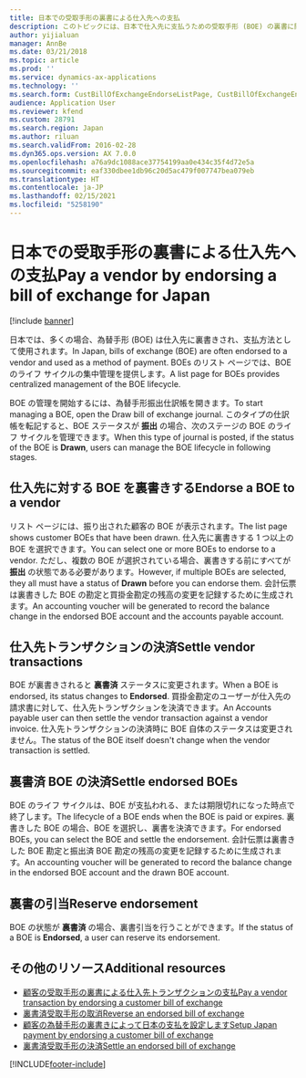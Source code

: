 ```yaml
---
title: 日本での受取手形の裏書による仕入先への支払
description: このトピックには、日本で仕入先に支払うための受取手形 (BOE) の裏書に関する情報が含まれています。
author: yijialuan
manager: AnnBe
ms.date: 03/21/2018
ms.topic: article
ms.prod: ''
ms.service: dynamics-ax-applications
ms.technology: ''
ms.search.form: CustBillOfExchangeEndorseListPage, CustBillOfExchangeEndorseToVendor
audience: Application User
ms.reviewer: kfend
ms.custom: 28791
ms.search.region: Japan
ms.author: riluan
ms.search.validFrom: 2016-02-28
ms.dyn365.ops.version: AX 7.0.0
ms.openlocfilehash: a76a9dc1088ace37754199aa0e434c35f4d72e5a
ms.sourcegitcommit: eaf330dbee1db96c20d5ac479f007747bea079eb
ms.translationtype: HT
ms.contentlocale: ja-JP
ms.lasthandoff: 02/15/2021
ms.locfileid: "5258190"
---
```

# <a name="pay-a-vendor-by-endorsing-a-bill-of-exchange-for-japan"></a><span data-ttu-id="2ba0e-103">日本での受取手形の裏書による仕入先への支払</span><span class="sxs-lookup"><span data-stu-id="2ba0e-103">Pay a vendor by endorsing a bill of exchange for Japan</span></span>

[!include [banner](../includes/banner.md)]

<span data-ttu-id="2ba0e-104">日本では、多くの場合、為替手形 (BOE) は仕入先に裏書きされ、支払方法として使用されます。</span><span class="sxs-lookup"><span data-stu-id="2ba0e-104">In Japan, bills of exchange (BOE) are often endorsed to a vendor and used as a method of payment.</span></span> <span data-ttu-id="2ba0e-105">BOEs のリスト ページでは、BOE のライフ サイクルの集中管理を提供します。</span><span class="sxs-lookup"><span data-stu-id="2ba0e-105">A list page for BOEs provides centralized management of the BOE lifecycle.</span></span>

<span data-ttu-id="2ba0e-106">BOE の管理を開始するには、為替手形振出仕訳帳を開きます。</span><span class="sxs-lookup"><span data-stu-id="2ba0e-106">To start managing a BOE, open the Draw bill of exchange journal.</span></span> <span data-ttu-id="2ba0e-107">このタイプの仕訳帳を転記すると、BOE ステータスが **振出** の場合、次のステージの BOE のライフ サイクルを管理できます。</span><span class="sxs-lookup"><span data-stu-id="2ba0e-107">When this type of journal is posted, if the status of the BOE is **Drawn**, users can manage the BOE lifecycle in following stages.</span></span>

## <a name="endorse-a-boe-to-a-vendor"></a><span data-ttu-id="2ba0e-108">仕入先に対する BOE を裏書きする</span><span class="sxs-lookup"><span data-stu-id="2ba0e-108">Endorse a BOE to a vendor</span></span>
<span data-ttu-id="2ba0e-109">リスト ページには、振り出された顧客の BOE が表示されます。</span><span class="sxs-lookup"><span data-stu-id="2ba0e-109">The list page shows customer BOEs that have been drawn.</span></span> <span data-ttu-id="2ba0e-110">仕入先に裏書きする 1 つ以上の BOE を選択できます。</span><span class="sxs-lookup"><span data-stu-id="2ba0e-110">You can select one or more BOEs to endorse to a vendor.</span></span> <span data-ttu-id="2ba0e-111">ただし、複数の BOE が選択されている場合、裏書きする前にすべてが **振出** の状態である必要があります。</span><span class="sxs-lookup"><span data-stu-id="2ba0e-111">However, if multiple BOEs are selected, they all must have a status of **Drawn** before you can endorse them.</span></span> <span data-ttu-id="2ba0e-112">会計伝票は裏書きした BOE の勘定と買掛金勘定の残高の変更を記録するために生成されます。</span><span class="sxs-lookup"><span data-stu-id="2ba0e-112">An accounting voucher will be generated to record the balance change in the endorsed BOE account and the accounts payable account.</span></span>

## <a name="settle-vendor-transactions"></a><span data-ttu-id="2ba0e-113">仕入先トランザクションの決済</span><span class="sxs-lookup"><span data-stu-id="2ba0e-113">Settle vendor transactions</span></span>
<span data-ttu-id="2ba0e-114">BOE が裏書きされると **裏書済** ステータスに変更されます。</span><span class="sxs-lookup"><span data-stu-id="2ba0e-114">When a BOE is endorsed, its status changes to **Endorsed**.</span></span> <span data-ttu-id="2ba0e-115">買掛金勘定のユーザーが仕入先の請求書に対して、仕入先トランザクションを決済できます。</span><span class="sxs-lookup"><span data-stu-id="2ba0e-115">An Accounts payable user can then settle the vendor transaction against a vendor invoice.</span></span> <span data-ttu-id="2ba0e-116">仕入先トランザクションの決済時に BOE 自体のステータスは変更されません。</span><span class="sxs-lookup"><span data-stu-id="2ba0e-116">The status of the BOE itself doesn't change when the vendor transaction is settled.</span></span>

## <a name="settle-endorsed-boes"></a><span data-ttu-id="2ba0e-117">裏書済 BOE の決済</span><span class="sxs-lookup"><span data-stu-id="2ba0e-117">Settle endorsed BOEs</span></span>
<span data-ttu-id="2ba0e-118">BOE のライフ サイクルは、BOE が支払われる、または期限切れになった時点で終了します。</span><span class="sxs-lookup"><span data-stu-id="2ba0e-118">The lifecycle of a BOE ends when the BOE is paid or expires.</span></span> <span data-ttu-id="2ba0e-119">裏書きした BOE の場合、BOE を選択し、裏書を決済できます。</span><span class="sxs-lookup"><span data-stu-id="2ba0e-119">For endorsed BOEs, you can select the BOE and settle the endorsement.</span></span> <span data-ttu-id="2ba0e-120">会計伝票は裏書きした BOE 勘定と振出済 BOE 勘定の残高の変更を記録するために生成されます。</span><span class="sxs-lookup"><span data-stu-id="2ba0e-120">An accounting voucher will be generated to record the balance change in the endorsed BOE account and the drawn BOE account.</span></span>

## <a name="reserve-endorsement"></a><span data-ttu-id="2ba0e-121">裏書の引当</span><span class="sxs-lookup"><span data-stu-id="2ba0e-121">Reserve endorsement</span></span>
<span data-ttu-id="2ba0e-122">BOE の状態が **裏書済** の場合、裏書引当を行うことができます。</span><span class="sxs-lookup"><span data-stu-id="2ba0e-122">If the status of a BOE is **Endorsed**, a user can reserve its endorsement.</span></span>

## <a name="additional-resources"></a><span data-ttu-id="2ba0e-123">その他のリソース</span><span class="sxs-lookup"><span data-stu-id="2ba0e-123">Additional resources</span></span>
- [<span data-ttu-id="2ba0e-124">顧客の受取手形の裏書による仕入先トランザクションの支払</span><span class="sxs-lookup"><span data-stu-id="2ba0e-124">Pay a vendor transaction by endorsing a customer bill of exchange</span></span>](./tasks/pay-vendor-transaction.md)
- [<span data-ttu-id="2ba0e-125">裏書済受取手形の取消</span><span class="sxs-lookup"><span data-stu-id="2ba0e-125">Reverse an endorsed bill of exchange</span></span>](./tasks/reverse-endorsed-bill-exchange.md)
- [<span data-ttu-id="2ba0e-126">顧客の為替手形の裏書きによって日本の支払を設定します</span><span class="sxs-lookup"><span data-stu-id="2ba0e-126">Setup Japan payment by endorsing a customer bill of exchange</span></span>](./tasks/setup-japan-payment-endorsing-customer-bill-exchange.md)
- [<span data-ttu-id="2ba0e-127">裏書済受取手形の決済</span><span class="sxs-lookup"><span data-stu-id="2ba0e-127">Settle an endorsed bill of exchange</span></span>](./tasks/settle-endorsed-bill-exchange.md)



[!INCLUDE[footer-include](../../includes/footer-banner.md)]